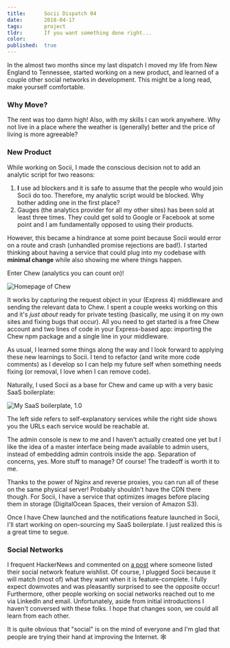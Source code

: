 ```yaml
---
title:      Socii Dispatch 04
date:       2018-04-17
tags:       project
tldr:       If you want something done right...
color:
published:  true
---
```


In the almost two months since my last dispatch I moved my life from New England to Tennessee, started working on a new product, and learned of a couple other social networks in development. This might be a long read, make yourself comfortable.

### Why Move?
The rent was too damn high! Also, with my skills I can work anywhere. Why not live in a place where the weather is (generally) better and the price of living is more agreeable?

### New Product
While working on Socii, I made the conscious decision not to add an analytic script for two reasons:

1) **I** use ad blockers and it is safe to assume that the people who would join Socii do too. Therefore, my analytic script would be blocked. Why bother adding one in the first place?
2) Gauges (the analytics provider for all my other sites) has been sold at least three times. They could get sold to Google or Facebook at some point and I am fundamentally opposed to using their products.

However, this became a hindrance at some point because Socii would error on a route and crash (unhandled promise rejections are bad!). I started thinking about having a service that could plug into my codebase with **minimal change** while also showing me where things happen.

Enter Chew (analytics you can count on)!

![Homepage of Chew](/assets/images/2018/socii-dispatch-04-a.png)

It works by capturing the request object in your (Express 4) middleware and sending the relevant data to Chew. I spent a couple weeks working on this and it's _just about_ ready for private testing (basically, me using it on my own sites and fixing bugs that occur). All you need to get started is a free Chew account and two lines of code in your Express-based app: importing the Chew npm package and a single line in your middleware.

As usual, I learned some things along the way and I look forward to applying these new learnings to Socii. I tend to refactor (and write more code comments) as I develop so I can help my future self when something needs fixing (or removal, I love when I can remove code).

Naturally, I used Socii as a base for Chew and came up with a very basic SaaS boilerplate:

![My SaaS boilerplate, 1.0](/assets/images/2018/socii-dispatch-04-b.png)

The left side refers to self-explanatory services while the right side shows you the URLs each service would be reachable at.

The admin console is new to me and I haven't actually created one yet but I like the idea of a master interface being made available to admin users, instead of embedding admin controls inside the app. Separation of concerns, yes. More stuff to manage? Of course! The tradeoff is worth it to me.

Thanks to the power of Nginx and reverse proxies, you can run all of these on the same physical server! Probably shouldn't have the CDN there though. For Socii, I have a service that optimizes images before placing them in storage (DigitalOcean Spaces, their version of Amazon S3).

Once I have Chew launched and the notifications feature launched in Socii, I'll start working on open-sourcing my SaaS boilerplate. I just realized this is a great time to segue.

### Social Networks
I frequent HackerNews and commented on [a post](https://news.ycombinator.com/item?id=16821172) where someone listed their social network feature wishlist. Of course, I plugged Socii because it will match (most of) what they want when it is feature-complete. I fully expect downvotes and was pleasantly surprised to see the opposite occur! Furthermore, other people working on social networks reached out to me via LinkedIn and email. Unfortunately, aside from initial introductions I haven't conversed with these folks. I hope that changes soon, we could all learn from each other.

It is quite obvious that "social" is on the mind of everyone and I'm glad that people are trying their hand at improving the Internet. 🕸
